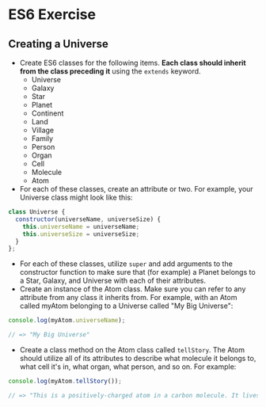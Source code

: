 # ES6 Exercise

## Creating a Universe

* Create ES6 classes for the following items. **Each class should inherit from the class preceding it** using the `extends` keyword.
  - Universe
  - Galaxy
  - Star
  - Planet
  - Continent
  - Land
  - Village
  - Family
  - Person
  - Organ
  - Cell
  - Molecule
  - Atom
* For each of these classes, create an attribute or two. For example, your Universe class might look like this:

```js
class Universe {
  constructor(universeName, universeSize) {
    this.universeName = universeName;
    this.universeSize = universeSize;
  }
};
```
* For each of these classes, utilize `super` and add arguments to the constructor function to make sure that (for example) a Planet belongs to a Star, Galaxy, and Universe with each of their attributes.
* Create an instance of the Atom class. Make sure you can refer to any attribute from any class it inherits from. For example, with an Atom called myAtom belonging to a Universe called "My Big Universe":

```js
console.log(myAtom.universeName);

// => "My Big Universe"
```
* Create a class method on the Atom class called `tellStory`. The Atom should utilize all of its attributes to describe what molecule it belongs to, what cell it's in, what organ, what person, and so on. For example:

```js
console.log(myAtom.tellStory());

// => "This is a positively-charged atom in a carbon molecule. It lives in a muscle cell in the stomach of Peter. Peter belongs to the Peterson family in the village of Troy. The village of Troy is in a green land on the continent of Tropico. The continent of Tropico is on a hot planet orbiting a star that's 3 billion years old. This star is part of the Root Beer Galaxy in My Big Universe."
```
